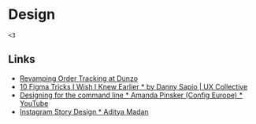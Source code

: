# Design
`<3`

## Links
* [Revamping Order Tracking at Dunzo](https://medium.com/dunzo/revamping-dunzos-order-tracking-experience-3aa0982c0ca4)
* [10 Figma Tricks I Wish I Knew Earlier * by Danny Sapio | UX Collective](https://uxdesign.cc/10-figma-tricks-i-wish-i-knew-earlier-698e66a893f8)
* [Designing for the command line * Amanda Pinsker (Config Europe) * YouTube](https://www.youtube.com/watch?v=zsjeZZVAk1E)
* [Instagram Story Design * Aditya Madan](https://www.notion.so/Story-Design-Resources-09c2ac23351d423faedc304c386ac0c2)
